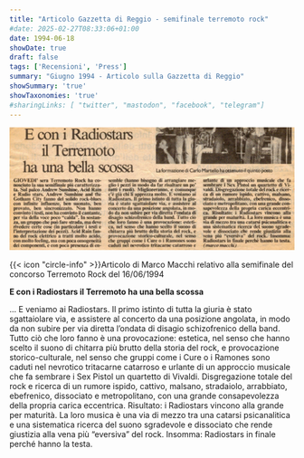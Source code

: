 ```yaml
---
title: "Articolo Gazzetta di Reggio - semifinale terremoto rock"
#date: 2025-02-27T08:33:06+01:00
date: 1994-06-18
showDate: true
draft: false
tags: ['Recensioni', 'Press']
summary: "Giugno 1994 - Articolo sulla Gazzetta di Reggio"
showSummary: 'true'
showTaxonomies: 'true'
#sharingLinks: [ "twitter", "mastodon", "facebook", "telegram"]
---
```

![Articolo P1](featured.jpg)

{{< icon "circle-info" >}}Articolo di Marco Macchi relativo alla semifinale del concorso Terremoto Rock del 16/06/1994

**E con i Radiostars il Terremoto ha una bella scossa**

... E veniamo ai Radiostars. Il primo istinto di tutta la giuria è stato sgattaiolare via, e assistere al concerto da una posizione angolata, in modo da non subire per via diretta l’ondata di
disagio schizofrenico della band.
Tutto ciò che loro fanno è una provocazione: estetica, nel senso che hanno scelto il suono di chitarra più brutto della storia del rock, e provocazione storico-culturale, nel senso che gruppi come i Cure o i Ramones sono caduti nel nevrotico tritacarne catarroso e urlante di un approccio musicale che fa sembrare i Sex Pistol un quartetto di Vivaldi.
Disgregazione totale del rock e ricerca di un rumore ispido, cattivo, malsano, stradaiolo, arrabbiato, ebefrenico, dissociato e metropolitano, con una grande consapevolezza della propria carica eccentrica.
Risultato: i Radiostars vincono alla grande per maturità. La loro musica è una via di mezzo tra una catarsi psicanalitica e una sistematica ricerca del suono sgradevole e dissociato che rende giustizia alla vena più “eversiva” del rock.
Insomma: Radiostars in finale perché hanno la testa.
